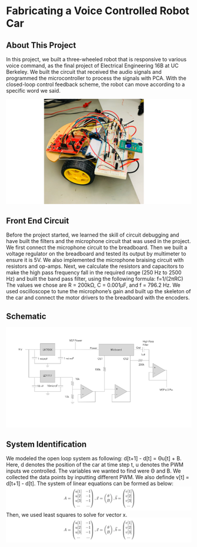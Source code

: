# Fabricating a Voice Controlled Robot Car

## About This Project
In this project, we  built a three-wheeled robot that is responsive to various voice command, as the final project of Electrical Engineering 16B at UC Berkeley. We built the circuit that received the audio signals and programmed the microcontroller to process the signals with PCA. With the closed-loop control feedback scheme, the robot can move according to a specific word we said.

![Overall Design](images/photo.png)

## Front End Circuit
Before the project started, we learned the skill of circuit debugging and have built the filters and the microphone circuit that was used in the project. We first connect the microphone circuit to the breadboard. Then we built a voltage regulator on the breadboard and tested its output by multimeter to ensure it is 5V. We also implemented the microphone braising circuit with resistors and op-amps. Next, we calculate the resistors and capacitors to make the high pass frequency fall in the required range (250 Hz to 2500 Hz) and built the band pass filter, using the following formula:
f=1/(2πRC)
The values we chose are R = 200kΩ, C = 0.001μF, and f = 796.2 Hz.
We used oscilloscope to tune the microphone’s gain and built up the skeleton of the car and connect the motor drivers to the breadboard with the encoders.

## Schematic
![](images/schematics.png)

## System Identification
We modeled the open loop system as following:
d[t+1] - d[t] = Θu[t] + B.
Here, d denotes the position of the car at time step t, u denotes the PWM inputs we controlled. The variables we wanted to find were Θ and B.
We collected the data points by inputting different PWM.
We also definde v[t] = d[t+1] - d[t]. The system of linear equations can be formed as below:
![](images/Equation1.png)
Then, we used least squares to solve for vector x.
![](images/Equation1.png)
